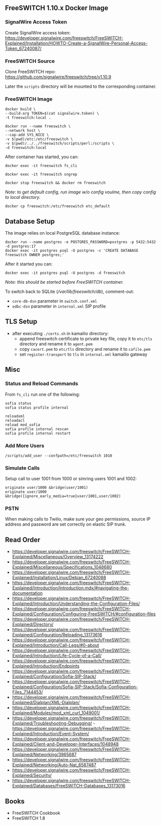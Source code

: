 ## FreeSWITCH 1.10.x Docker Image

### SignalWire Access Token

Create SignalWire access token:
https://developer.signalwire.com/freeswitch/FreeSWITCH-Explained/Installation/HOWTO-Create-a-SignalWire-Personal-Access-Token_67240087/

### FreeSWITCH Source

Clone FreeSWITCH repo:
https://github.com/signalwire/freeswitch/tree/v1.10.9

Later the `scripts` directory will be mounted to the corresponding container.

### FreeSWITCH Image

```
docker build \
--build-arg TOKEN=$(cat signalwire.token) \
-t freeswitch:local .

docker run --name freeswitch \
--network host \
--cap-add SYS_NICE \
-v $(pwd)/etc:/etc/freeswitch \
-v $(pwd)/../../freeswitch/scripts/perl:/scripts \
-d freeswitch:local
```

After container has started, you can:

```
docker exec -it freeswitch fs_cli

docker exec -it freeswitch sngrep

docker stop freeswitch && docker rm freeswitch
```

_Note: to get default config, run image w/o config voulme, then copy config to local directory._

```
docker cp freeswitch:/etc/freeswitch etc_default
```

## Database Setup

The image relies on local PostgreSQL database instance:

```
docker run --name postgres -e POSTGRES_PASSWORD=postgres -p 5432:5432 -d postgres:17
docker exec -it postgres psql -U postgres -c 'CREATE DATABASE freeswitch OWNER postgres;'
```

After it started you can:

```
docker exec -it postgres psql -U postgres -d freeswitch
```

_Note: this should be started before FreeSWITCH container._

To switch back to SQLite (_/var/lib/freeswitch/db_), comment-out:
- `core-db-dsn` parameter in `switch.conf.xml`
- `odbc-dsn` parameter in `internal.xml` SIP profile

## TLS Setup

-   after executing `./certs.sh` in kamailio directory:
    - append freeswitch certificate to private key file, copy it to `etc/tls` directory and rename it to `agent.pem`
    - copy `cacert.pem` to `etc/tls` directory and rename it to `cafile.pem`
    - set `register-transport` to `tls` in `internal.xml` kamailio gateway

## Misc

### Status and Reload Commands

From `fs_cli` run one of the following:

```
sofia status
sofia status profile internal

reloadxml
reloadacl
reload mod_sofia
sofia profile internal rescan
sofia profile internal restart
```

### Add More Users

```
/scripts/add_user --confpath=/etc/freeswitch 1010
```

### Simulate Calls

Setup call to user 1001 from 1000 or simring users 1001 and 1002:

```
originate user/1000 &bridge(user/1001)
originate user/1000 &bridge({ignore_early_media=true}user/1001,user/1002)
```

### PSTN

When making calls to Twilio, make sure your geo permissions, source IP address and password are set correctly on elastic SIP trunk.

## Read Order

- https://developer.signalwire.com/freeswitch/FreeSWITCH-Explained/Miscellaneous/Overview_13174222
- https://developer.signalwire.com/freeswitch/FreeSWITCH-Explained/Miscellaneous/Specifications_1048680
- https://developer.signalwire.com/freeswitch/FreeSWITCH-Explained/Installation/Linux/Debian_67240088
- https://developer.signalwire.com/freeswitch/FreeSWITCH-Explained/Introduction/Introduction.mdx/#navigating-the-documentation
- https://developer.signalwire.com/freeswitch/FreeSWITCH-Explained/Introduction/Understanding-the-Configuration-Files/
- https://developer.signalwire.com/freeswitch/FreeSWITCH-Explained/Configuration/Configuring-FreeSWITCH/#configuration-files
- https://developer.signalwire.com/freeswitch/FreeSWITCH-Explained/Directory/
- https://developer.signalwire.com/freeswitch/FreeSWITCH-Explained/Configuration/Reloading_13173616
- https://developer.signalwire.com/freeswitch/FreeSWITCH-Explained/Introduction/Call-Legs/#0-about
- https://developer.signalwire.com/freeswitch/FreeSWITCH-Explained/Introduction/Life-Cycle-of-a-Call/
- https://developer.signalwire.com/freeswitch/FreeSWITCH-Explained/Introduction/Endpoints
- https://developer.signalwire.com/freeswitch/FreeSWITCH-Explained/Configuration/Sofia-SIP-Stack/
- https://developer.signalwire.com/freeswitch/FreeSWITCH-Explained/Configuration/Sofia-SIP-Stack/Sofia-Configuration-Files_7144453/
- https://developer.signalwire.com/freeswitch/FreeSWITCH-Explained/Dialplan/XML-Dialplan/
- https://developer.signalwire.com/freeswitch/FreeSWITCH-Explained/Modules/mod_xml_curl_1049001/
- https://developer.signalwire.com/freeswitch/FreeSWITCH-Explained/Troubleshooting-Debugging/
-https://developer.signalwire.com/freeswitch/FreeSWITCH-Explained/Introduction/Event-System/
- https://developer.signalwire.com/freeswitch/FreeSWITCH-Explained/Client-and-Developer-Interfaces/1048948
- https://developer.signalwire.com/freeswitch/FreeSWITCH-Explained/Networking/3965687
- https://developer.signalwire.com/freeswitch/FreeSWITCH-Explained/Networking/Auto-Nat_6587487
- https://developer.signalwire.com/freeswitch/FreeSWITCH-Explained/Security/
- https://developer.signalwire.com/freeswitch/FreeSWITCH-Explained/Databases/FreeSWITCH-Databases_13173016

## Books

- FreeSWITCH Cookbook
- FreeSWITCH 1.8